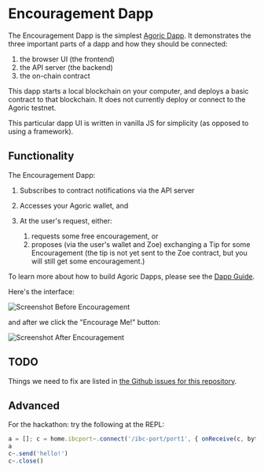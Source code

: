 # Encouragement Dapp

The Encouragement Dapp is the simplest [Agoric
Dapp](https://agoric.com/documentation/dapps/). It
demonstrates the three important parts of
a dapp and how they should be connected:
1. the browser UI (the frontend)
2. the API server (the backend)
3. the on-chain contract

This dapp starts a local
blockchain on your computer, and deploys a basic contract to that
blockchain. It does not currently deploy or connect to the Agoric testnet.

This particular dapp UI is written in vanilla JS for simplicity (as
opposed to using a framework).

## Functionality

The Encouragement Dapp:

1. Subscribes to contract notifications via the API server
2. Accesses your Agoric wallet, and
3. At the user's request, either:

    1. requests some free encouragement, or
    2. proposes (via the user's wallet and Zoe) exchanging a Tip for
       some Encouragement (the tip is not yet sent to the Zoe
       contract, but you will still get some encouragement.)

To learn more about how to build Agoric Dapps, please see the [Dapp Guide](https://agoric.com/documentation/dapps/).

Here's the interface:

![Screenshot Before Encouragement](readme-assets/before.png)

and after we click the "Encourage Me!" button:

![Screenshot After Encouragement](readme-assets/after.png)

## TODO

Things we need to fix are listed in [the Github issues for this repository](https://github.com/Agoric/dapp-encouragement/issues).

## Advanced

For the hackathon: try the following at the REPL:

```js
a = []; c = home.ibcport~.connect('/ibc-port/port1', { onReceive(c, bytes) { a.push(bytes) } })
a
c~.send('hello!')
c~.close()
```

